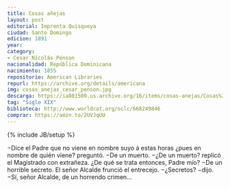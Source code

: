 ```yaml
---
title: Cosas añejas
layout: post
editorial: Imprenta Quisqueya
ciudad: Santo Domingo
edicion: 1891
year: 
category:
- Cesar Nicolás Pénson
nacionalidad: República Dominicana
nacimiento: 1855
repositorio: American Libraries
repurl: https://archive.org/details/americana 
img: cosas_anejas_cesar_penson.jpg
descarga: https://ia801509.us.archive.org/16/items/cosas-anejas/Cosas%20a%C3%B1ejas.pdf
tag: "Siglo XIX"
biblioteca: http://www.worldcat.org/oclc/668249846
comprar: https://amzn.to/2UVJqUU
---
```

{% include JB/setup %}

−Dice el Padre que no viene en nombre suyo á estas horas ¿pues en nombre de quién viene? preguntó.
−De un muerto.
−¿De un muerto? replicó el Magistrado con extrañeza. ¿De qué se trata entonces, Padre mío?
−De un horrible secreto.
El señor Alcalde frunció el entrecejo.
−¿Secretos? −dijo.
−Sí, señor Alcalde, de un horrendo crimen...
